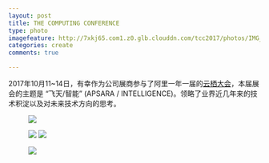 ```yaml
---
layout: post
title: THE COMPUTING CONFERENCE
type: photo
imagefeature: http://7xkj65.com1.z0.glb.clouddn.com/tcc2017/photos/IMG_1477.jpg?imageMogr2/thumbnail/!30p
categories: create
comments: true

---
```


2017年10月11~14日，有幸作为公司展商参与了阿里一年一届的[云栖大会](https://yunqi.aliyun.com/#/video/warm)，本届展会的主题是 “飞天/智能” (APSARA / INTELLIGENCE)。领略了业界近几年来的技术积淀以及对未来技术方向的思考。

<figure>
   <a href="http://7xkj65.com1.z0.glb.clouddn.com/tcc2017/photos/IMG_1554.jpg"><img src="http://7xkj65.com1.z0.glb.clouddn.com/tcc2017/photos/IMG_1554.jpg?imageMogr2/thumbnail/!30p"></a>
</figure>

<figure class="half">
   <a href="http://7xkj65.com1.z0.glb.clouddn.com/tcc2017/photos/IMG_1458.jpg"><img src="http://7xkj65.com1.z0.glb.clouddn.com/tcc2017/photos/IMG_1458.jpg?imageMogr2/thumbnail/!30p"></a>
   <a href="http://7xkj65.com1.z0.glb.clouddn.com/tcc2017/photos/IMG_1459.jpg"><img src="http://7xkj65.com1.z0.glb.clouddn.com/tcc2017/photos/IMG_1459.jpg?imageMogr2/thumbnail/!30p"></a>
</figure>

<figure>
   <a href="http://7xkj65.com1.z0.glb.clouddn.com/tcc2017/photos/IMG_1477.jpg"><img src="http://7xkj65.com1.z0.glb.clouddn.com/tcc2017/photos/IMG_1477.jpg?imageMogr2/thumbnail/!30p"></a>
</figure>


